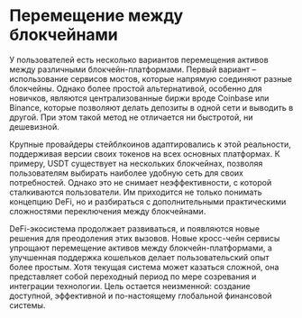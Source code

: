 # Перемещение между блокчейнами

У пользователей есть несколько вариантов перемещения активов между различными блокчейн-платформами. Первый вариант – использование сервисов мостов, которые напрямую соединяют разные блокчейны. Однако более простой альтернативой, особенно для новичков, являются централизованные биржи вроде Coinbase или Binance, которые позволяют делать депозиты в одной сети и выводить в другой. При этом такой метод не отличается ни быстротой, ни дешевизной.

Крупные провайдеры стейблкоинов адаптировались к этой реальности, поддерживая версии своих токенов на всех основных платформах. К примеру, USDT существует на нескольких блокчейнах, позволяя пользователям выбирать наиболее удобную сеть для своих потребностей. Однако это не снимает неэффективности, с которой сталкиваются пользователи. Им приходится не только понимать концепцию DeFi, но и разбираться с дополнительными практическими сложностями переключения между блокчейнами.

DeFi-экосистема продолжает развиваться, и появляются новые решения для преодоления этих вызовов. Новые кросс-чейн сервисы упрощают перемещение активов между блокчейн-платформами, а улучшенная поддержка кошельков делает пользовательский опыт более простым. Хотя текущая система может казаться сложной, она представляет собой переходный период по мере созревания и интеграции технологии. Цель остается неизменной: создание доступной, эффективной и по-настоящему глобальной финансовой системы.
